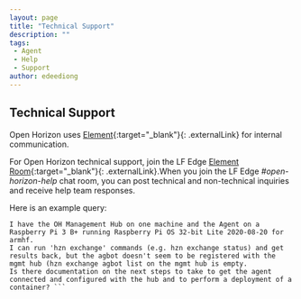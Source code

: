 ```yaml
---
layout: page
title: "Technical Support"
description: ""
tags:
 - Agent
 - Help
 - Support
author: edeediong
---
```


## Technical Support

Open Horizon uses [Element](https://element.io/about){:target="_blank"}{: .externalLink} for internal communication.

For Open Horizon technical support, join the LF Edge [Element Room](https://chat.lfx.linuxfoundation.org/){:target="_blank"}{: .externalLink}.When you join the LF Edge *#open-horizon-help* chat room, you can post technical and non-technical inquiries and receive help team responses.

Here is an example query:

```Text
I have the OH Management Hub on one machine and the Agent on a Raspberry Pi 3 B+ running Raspberry Pi OS 32-bit Lite 2020-08-20 for armhf.
I can run 'hzn exchange' commands (e.g. hzn exchange status) and get results back, but the agbot doesn't seem to be registered with the mgmt hub (hzn exchange agbot list on the mgmt hub is empty.
Is there documentation on the next steps to take to get the agent connected and configured with the hub and to perform a deployment of a container? ```
